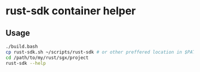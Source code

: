 # rust-sdk container helper

## Usage

```bash
./build.bash
cp rust-sdk.sh ~/scripts/rust-sdk # or other preffered location in $PATH
cd /path/to/my/rust/sgx/project
rust-sdk --help
```
